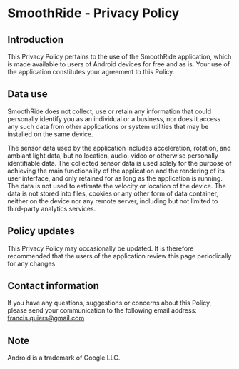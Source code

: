 # SmoothRide - Privacy Policy

## Introduction
This Privacy Policy pertains to the use of the SmoothRide application, which is made available to users of Android devices for free and as is. Your use of the application constitutes your agreement to this Policy.

## Data use
SmoothRide does not collect, use or retain any information that could personally identify you as an individual or a business, nor does it access any such data from other applications or system utilities that may be installed on the same device.

The sensor data used by the application includes acceleration, rotation, and ambiant light data, but no location, audio, video or otherwise personally identifiable data. The collected sensor data is used solely for the purpose of achieving the main functionality of the application and the rendering of its user interface, and only retained for as long as the application is running. The data is not used to estimate the velocity or location of the device. The data is not stored into files, cookies or any other form of data container, neither on the device nor any remote server, including but not limited to third-party analytics services.

## Policy updates
This Privacy Policy may occasionally be updated. It is therefore recommended that the users of the application review this page periodically for any changes.

## Contact information
If you have any questions, suggestions or concerns about this Policy, please send your communication to the following email address:
francis.quiers@gmail.com

## Note
Android is a trademark of Google LLC.
